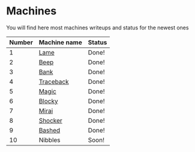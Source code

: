 # Machines
You will find here most machines writeups and status for the newest ones

Number| Machine name | Status
------| ------------ | -------------
1 | [Lame](https://github.com/electronicbots/HackTheBox/tree/master/Machines/Lame "title") | Done!
2 | [Beep](https://github.com/electronicbots/HackTheBox/tree/master/Machines/Beep "title") | Done!
3 | [Bank](https://github.com/electronicbots/HackTheBox/tree/master/Machines/Bank "title") | Done!
4 | [Traceback](https://github.com/electronicbots/HackTheBox/tree/master/Machines/Traceback "title") | Done!
5 | [Magic](https://github.com/electronicbots/HackTheBox/tree/master/Machines/Magic "title") | Done!
6 | [Blocky](https://github.com/electronicbots/HackTheBox/tree/master/Machines/Blocky "title") | Done!
7 | [Mirai](https://github.com/electronicbots/HackTheBox/tree/master/Machines/Mirai "title") | Done!
8 | [Shocker](https://github.com/electronicbots/HackTheBox/tree/master/Machines/Shocker "title") | Done!
9 | [Bashed](https://github.com/electronicbots/HackTheBox/tree/master/Machines/Bashed "title")  | Done!
10 | Nibbles | Soon!
